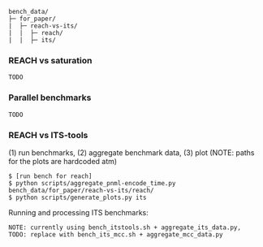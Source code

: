 
```
bench_data/
├─ for_paper/
|  ├─ reach-vs-its/
|  |  ├─ reach/
|  |  ├─ its/
```


### REACH vs saturation
```
TODO
```


### Parallel benchmarks
```
TODO
```


### REACH vs ITS-tools
(1) run benchmarks, (2) aggregate benchmark data, (3) plot (NOTE: paths for the plots are hardcoded atm)
```
$ [run bench for reach]
$ python scripts/aggregate_pnml-encode_time.py bench_data/for_paper/reach-vs-its/reach/
$ python scripts/generate_plots.py its
```


Running and processing ITS benchmarks:
```
NOTE: currently using bench_itstools.sh + aggregate_its_data.py, 
TODO: replace with bench_its_mcc.sh + aggregate_mcc_data.py
```

